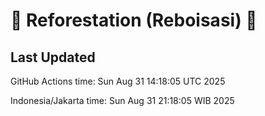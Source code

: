 
# 🌳 Reforestation (Reboisasi) 🌲

## Last Updated

GitHub Actions time: Sun Aug 31 14:18:05 UTC 2025

Indonesia/Jakarta time: Sun Aug 31 21:18:05 WIB 2025
